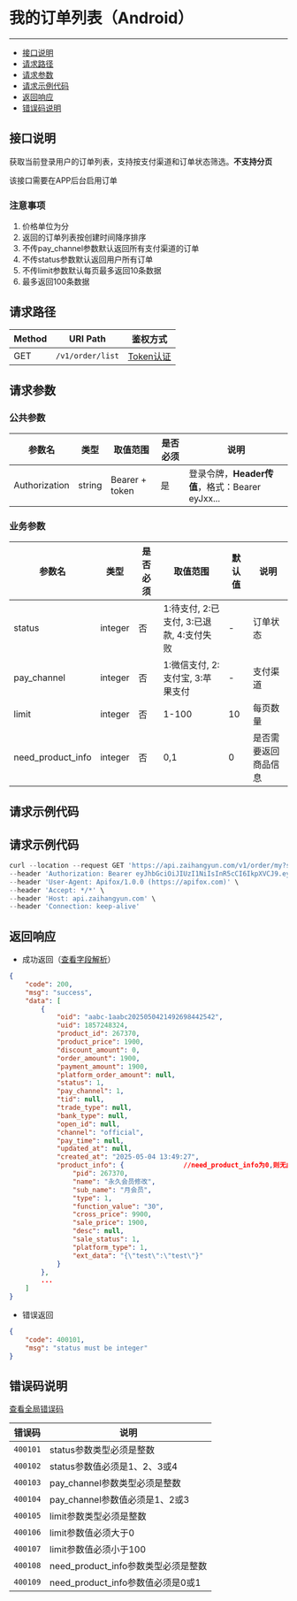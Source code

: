 # 我的订单列表（Android）

---
- [接口说明](#section-1)
- [请求路径](#section-2)
- [请求参数](#section-3)
- [请求示例代码](#section-4)
- [返回响应](#section-5)
- [错误码说明](#section-6)

<a name="section-1"></a>
## 接口说明

获取当前登录用户的订单列表，支持按支付渠道和订单状态筛选。**不支持分页**

该接口需要在APP后台启用订单

### 注意事项

1. 价格单位为分
2. 返回的订单列表按创建时间降序排序
3. 不传pay_channel参数默认返回所有支付渠道的订单
4. 不传status参数默认返回用户所有订单
5. 不传limit参数默认每页最多返回10条数据
6. 最多返回100条数据

<a name="section-2"></a>
## 请求路径

| Method | URI Path | 鉴权方式 |
| -- | -- | -- |
| GET | `/v1/order/list` | [Token认证](/{{route}}/{{version}}/intro#section-4) |

<a name="section-3"></a>
## 请求参数

### 公共参数
| 参数名 | 类型 | 取值范围 | 是否必须 | 说明 |
| -- | -- | -- | -- | -- |
| Authorization | string | Bearer + token | 是 | 登录令牌，**Header传值**，格式：Bearer eyJxx... |

### 业务参数
| 参数名 | 类型 | 是否必须 | 取值范围 | 默认值 | 说明 |
| -- | -- | -- | -- | -- | -- |
| status | integer | 否 | 1:待支付, 2:已支付, 3:已退款, 4:支付失败 | - | 订单状态 |
| pay_channel | integer | 否 | 1:微信支付, 2:支付宝, 3:苹果支付 | - | 支付渠道 |
| limit | integer | 否 | 1-100 | 10 | 每页数量 |
| need_product_info | integer | 否 | 0,1 | 0 | 是否需要返回商品信息 |

<a name="section-4"></a>
## 请求示例代码

## 请求示例代码

```javascript
curl --location --request GET 'https://api.zaihangyun.com/v1/order/my?status=2&pay_channel=1&limit=10' \
--header 'Authorization: Bearer eyJhbGciOiJIUzI1NiIsInR5cCI6IkpXVCJ9.eyJ1aWQiOiIxMjM0NTY3OCIsImFwcF9rZXkiOiJENWZjZUExc1Z0bWFNWTFGIiwiZXhwIjoxNjUwMzgxMzYyfQ.5HC0kxCm2jsR3DpzhRJEFY3IfFvTcCN-8-qvvLCrKB8' \
--header 'User-Agent: Apifox/1.0.0 (https://apifox.com)' \
--header 'Accept: */*' \
--header 'Host: api.zaihangyun.com' \
--header 'Connection: keep-alive'
```

<a name="section-5"></a>
## 返回响应

- 成功返回（[查看字段解析](/{{route}}/{{version}}/struct#section-2)）

```json
{
    "code": 200,
    "msg": "success",
    "data": [
        {
            "oid": "aabc-1aabc2025050421492698442542",
            "uid": 1857248324,
            "product_id": 267370,
            "product_price": 1900,
            "discount_amount": 0,
            "order_amount": 1900,
            "payment_amount": 1900,
            "platform_order_amount": null,
            "status": 1,
            "pay_channel": 1,
            "tid": null,
            "trade_type": null,
            "bank_type": null,
            "open_id": null,
            "channel": "official",
            "pay_time": null,
            "updated_at": null,
            "created_at": "2025-05-04 13:49:27",
            "product_info": {               //need_product_info为0,则无此字段
                "pid": 267370,
                "name": "永久会员修改",
                "sub_name": "月会员",
                "type": 1,
                "function_value": "30",
                "cross_price": 9900,
                "sale_price": 1900,
                "desc": null,
                "sale_status": 1,
                "platform_type": 1,
                "ext_data": "{\"test\":\"test\"}"
            }
        },
        ...
    ]
}
```

- 错误返回

```json
{
    "code": 400101,
    "msg": "status must be integer"
}
```

<a name="section-6"></a>
## 错误码说明

[查看全局错误码](/{{route}}/{{version}}/code#section-2)

| 错误码 | 说明 |
| -- | -- |
| `400101` | status参数类型必须是整数 |
| `400102` | status参数值必须是1、2、3或4 |
| `400103` | pay_channel参数类型必须是整数 |
| `400104` | pay_channel参数值必须是1、2或3 |
| `400105` | limit参数类型必须是整数 |
| `400106` | limit参数值必须大于0 |
| `400107` | limit参数值必须小于100 |
| `400108` | need_product_info参数类型必须是整数 |
| `400109` | need_product_info参数值必须是0或1 |